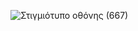 ![Στιγμιότυπο οθόνης (667)](https://github.com/user-attachments/assets/6d713614-eeac-4f22-b4b0-06acdcf60480)
